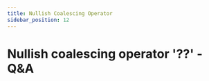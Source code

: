 ```yaml
---
title: Nullish Coalescing Operator
sidebar_position: 12
---
```


# Nullish coalescing operator '??' - Q&A
